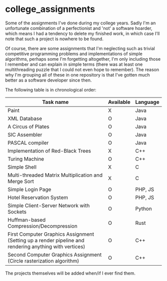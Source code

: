 # college_assignments

Some of the assignments I've done during my college years. Sadly I'm an unfortunate combination of a perfectionist and 'not' a software hoarder, which means I had a tendency to delete my finished work, in which case I'll note that such a project is nowhere to be found.

Of course, there are some assignments that I'm neglecting such as trivial competitive programming problems and implementations of simple algorithms, perhaps some I'm forgetting altogether, I'm only including those I remember and can explain in simple terms (there was at least one multithreading puzzle that I could not even hope to remember). The reason why I'm grouping all of these in one repository is that I've gotten much better as a software developer since then.

The following table is in chronological order:

| Task name                                                                                              | Available | Language |
| ------------------------------------------------------------------------------------------------------ | --------- | -------- |
| Paint                                                                                                  | X         | Java     |
| XML Database                                                                                           | O         | Java     |
| A Circus of Plates                                                                                     | O         | Java     |
| SIC Assembler                                                                                          | O         | Java     |
| PASCAL compiler                                                                                        | O         | Java     |
| Implementation of Red-Black Trees                                                                      | X         | C++      |
| Turing Machine                                                                                         | O         | C++      |
| Simple Shell                                                                                           | X         | C        |
| Multi-threaded Matrix Multiplication and Merge Sort                                                    | X         | C        |
| Simple Login Page                                                                                      | O         | PHP, JS  |
| Hotel Reservation System                                                                               | O         | PHP, JS  |
| Simple Client-Server Network with Sockets                                                              | O         | Python   |
| Huffman-based Compression/Decompression                                                                | O         | Rust     |
| First Computer Graphics Assignment (Setting up a render pipeline and rendering anything with vertices) | O         | C++      |
| Second Computer Graphics Assignment (Circle rasterization algorithm)                                   | O         | C++      |

The projects themselves will be added when/if I ever find them.
